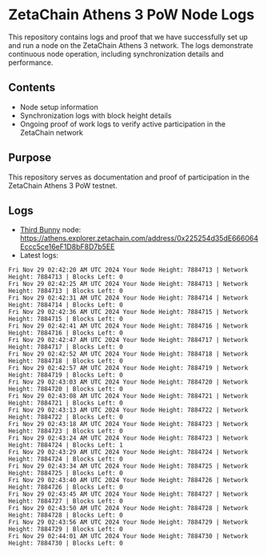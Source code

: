 # ZetaChain Athens 3 PoW Node Logs
This repository contains logs and proof that we have successfully set up and run a node on the ZetaChain Athens 3 network. The logs demonstrate continuous node operation, including synchronization details and performance.

## Contents
- Node setup information
- Synchronization logs with block height details
- Ongoing proof of work logs to verify active participation in the ZetaChain network

## Purpose
This repository serves as documentation and proof of participation in the ZetaChain Athens 3 PoW testnet.

## Logs

- [Third Bunny](https://thirdbunny.xyz/) node: https://athens.explorer.zetachain.com/address/0x225254d35dE666064Eccc5ce16eF1D8bF8D7b5EE
- Latest logs:
```
Fri Nov 29 02:42:20 AM UTC 2024 Your Node Height: 7884713 | Network Height: 7884713 | Blocks Left: 0
Fri Nov 29 02:42:25 AM UTC 2024 Your Node Height: 7884713 | Network Height: 7884713 | Blocks Left: 0
Fri Nov 29 02:42:31 AM UTC 2024 Your Node Height: 7884714 | Network Height: 7884714 | Blocks Left: 0
Fri Nov 29 02:42:36 AM UTC 2024 Your Node Height: 7884715 | Network Height: 7884715 | Blocks Left: 0
Fri Nov 29 02:42:41 AM UTC 2024 Your Node Height: 7884716 | Network Height: 7884716 | Blocks Left: 0
Fri Nov 29 02:42:47 AM UTC 2024 Your Node Height: 7884717 | Network Height: 7884717 | Blocks Left: 0
Fri Nov 29 02:42:52 AM UTC 2024 Your Node Height: 7884718 | Network Height: 7884718 | Blocks Left: 0
Fri Nov 29 02:42:57 AM UTC 2024 Your Node Height: 7884719 | Network Height: 7884719 | Blocks Left: 0
Fri Nov 29 02:43:03 AM UTC 2024 Your Node Height: 7884720 | Network Height: 7884720 | Blocks Left: 0
Fri Nov 29 02:43:08 AM UTC 2024 Your Node Height: 7884721 | Network Height: 7884721 | Blocks Left: 0
Fri Nov 29 02:43:13 AM UTC 2024 Your Node Height: 7884722 | Network Height: 7884722 | Blocks Left: 0
Fri Nov 29 02:43:18 AM UTC 2024 Your Node Height: 7884723 | Network Height: 7884723 | Blocks Left: 0
Fri Nov 29 02:43:24 AM UTC 2024 Your Node Height: 7884723 | Network Height: 7884724 | Blocks Left: 1
Fri Nov 29 02:43:29 AM UTC 2024 Your Node Height: 7884724 | Network Height: 7884724 | Blocks Left: 0
Fri Nov 29 02:43:34 AM UTC 2024 Your Node Height: 7884725 | Network Height: 7884725 | Blocks Left: 0
Fri Nov 29 02:43:40 AM UTC 2024 Your Node Height: 7884726 | Network Height: 7884726 | Blocks Left: 0
Fri Nov 29 02:43:45 AM UTC 2024 Your Node Height: 7884727 | Network Height: 7884727 | Blocks Left: 0
Fri Nov 29 02:43:50 AM UTC 2024 Your Node Height: 7884728 | Network Height: 7884728 | Blocks Left: 0
Fri Nov 29 02:43:56 AM UTC 2024 Your Node Height: 7884729 | Network Height: 7884729 | Blocks Left: 0
Fri Nov 29 02:44:01 AM UTC 2024 Your Node Height: 7884730 | Network Height: 7884730 | Blocks Left: 0
```
